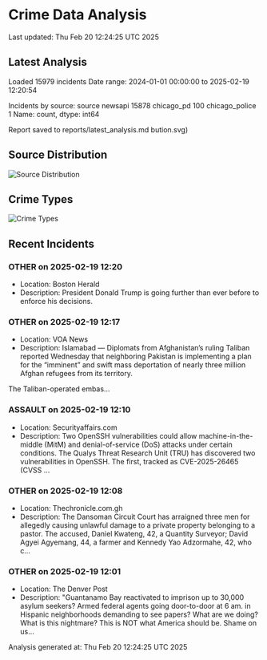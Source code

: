 # Crime Data Analysis
Last updated: Thu Feb 20 12:24:25 UTC 2025

## Latest Analysis

Loaded 15979 incidents
Date range: 2024-01-01 00:00:00 to 2025-02-19 12:20:54

Incidents by source:
source
newsapi           15878
chicago_pd          100
chicago_police        1
Name: count, dtype: int64

Report saved to reports/latest_analysis.md
bution.svg)

## Source Distribution
![Source Distribution](images/source_distribution.svg)

## Crime Types
![Crime Types](images/crime_types.svg)

## Recent Incidents

### OTHER on 2025-02-19 12:20
- Location: Boston Herald
- Description: President Donald Trump is going further than ever before to enforce his decisions.


### OTHER on 2025-02-19 12:17
- Location: VOA News
- Description: Islamabad — Diplomats from Afghanistan’s ruling Taliban reported Wednesday that neighboring Pakistan is implementing a plan for the “imminent” and swift mass deportation of nearly three million Afghan refugees from its territory.



The Taliban-operated embas…


### ASSAULT on 2025-02-19 12:10
- Location: Securityaffairs.com
- Description: Two OpenSSH vulnerabilities could allow machine-in-the-middle (MitM) and denial-of-service (DoS) attacks under certain conditions. The Qualys Threat Research Unit (TRU) has discovered two vulnerabilities in OpenSSH. The first, tracked as CVE-2025-26465 (CVSS …


### OTHER on 2025-02-19 12:08
- Location: Thechronicle.com.gh
- Description: The Dansoman Circuit Court has arraigned three men for allegedly causing unlawful damage to a private property belonging to a pastor. The accused, Daniel Kwateng, 42, a Quantity Surveyor; David Agyei Agyemang, 44, a farmer and Kennedy Yao Adzormahe, 42, who c…


### OTHER on 2025-02-19 12:01
- Location: The Denver Post
- Description: "Guantanamo Bay reactivated to imprison up to 30,000 asylum seekers? Armed federal agents going door-to-door at 6 am. in Hispanic neighborhoods demanding to see papers? What are we doing? What is this nightmare? This is NOT what America should be. Shame on us…

Analysis generated at: Thu Feb 20 12:24:25 UTC 2025
